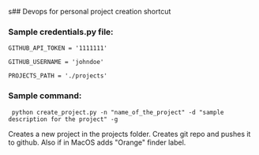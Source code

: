 s## Devops for personal project creation shortcut

### Sample credentials.py file:

```
GITHUB_API_TOKEN = '1111111'

GITHUB_USERNAME = 'johndoe' 

PROJECTS_PATH = './projects' 
```

### Sample command:
` python create_project.py -n "name_of_the_project" -d "sample description for the project" -g`

Creates a new project in the projects folder. Creates git repo and pushes it to github. Also if in MacOS adds "Orange" finder label.